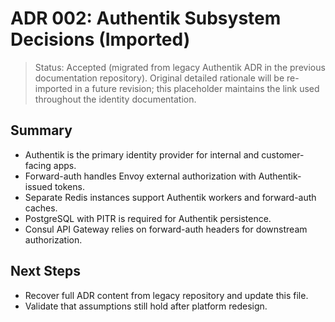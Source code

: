 # ADR 002: Authentik Subsystem Decisions (Imported)

> Status: Accepted (migrated from legacy Authentik ADR in the previous documentation repository). Original detailed rationale will be re-imported in a future revision; this placeholder maintains the link used throughout the identity documentation.

## Summary
- Authentik is the primary identity provider for internal and customer-facing apps.
- Forward-auth handles Envoy external authorization with Authentik-issued tokens.
- Separate Redis instances support Authentik workers and forward-auth caches.
- PostgreSQL with PITR is required for Authentik persistence.
- Consul API Gateway relies on forward-auth headers for downstream authorization.

## Next Steps
- Recover full ADR content from legacy repository and update this file.
- Validate that assumptions still hold after platform redesign.
